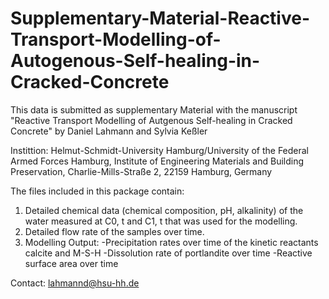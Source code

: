 # Supplementary-Material-Reactive-Transport-Modelling-of-Autogenous-Self-healing-in-Cracked-Concrete

This data is submitted as supplementary Material with the manuscript "Reactive Transport Modelling of Autgenous Self-healing in Cracked Concrete" by Daniel Lahmann and Sylvia Keßler

Instittion: 
Helmut-Schmidt-University Hamburg/University of the Federal Armed Forces Hamburg, Institute of Engineering Materials and Building Preservation, Charlie-Mills-Straße 2, 22159 Hamburg, Germany

The files included in this package contain:
1) Detailed chemical data (chemical composition, pH, alkalinity) of the water measured at C0, t and    C1, t that was used for the modelling.
2) Detailed flow rate of the samples over time.
3) Modelling Output:
   -Precipitation rates over time of the kinetic reactants calcite and M-S-H
   -Dissolution rate of portlandite over time
   -Reactive surface area over time

Contact: lahmannd@hsu-hh.de

